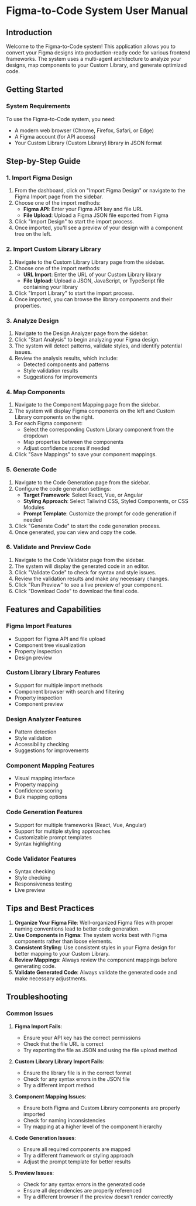 # Figma-to-Code System User Manual

## Introduction

Welcome to the Figma-to-Code system! This application allows you to convert your Figma designs into production-ready code for various frontend frameworks. The system uses a multi-agent architecture to analyze your designs, map components to your Custom Library, and generate optimized code.

## Getting Started

### System Requirements

To use the Figma-to-Code system, you need:
- A modern web browser (Chrome, Firefox, Safari, or Edge)
- A Figma account (for API access)
- Your Custom Library (Custom Library) library in JSON format

## Step-by-Step Guide

### 1. Import Figma Design

1. From the dashboard, click on "Import Figma Design" or navigate to the Figma Import page from the sidebar.
2. Choose one of the import methods:
   - **Figma API**: Enter your Figma API key and file URL
   - **File Upload**: Upload a Figma JSON file exported from Figma
3. Click "Import Design" to start the import process.
4. Once imported, you'll see a preview of your design with a component tree on the left.

### 2. Import Custom Library Library

1. Navigate to the Custom Library Library page from the sidebar.
2. Choose one of the import methods:
   - **URL Import**: Enter the URL of your Custom Library library
   - **File Upload**: Upload a JSON, JavaScript, or TypeScript file containing your library
3. Click "Import Library" to start the import process.
4. Once imported, you can browse the library components and their properties.

### 3. Analyze Design

1. Navigate to the Design Analyzer page from the sidebar.
2. Click "Start Analysis" to begin analyzing your Figma design.
3. The system will detect patterns, validate styles, and identify potential issues.
4. Review the analysis results, which include:
   - Detected components and patterns
   - Style validation results
   - Suggestions for improvements

### 4. Map Components

1. Navigate to the Component Mapping page from the sidebar.
2. The system will display Figma components on the left and Custom Library components on the right.
3. For each Figma component:
   - Select the corresponding Custom Library component from the dropdown
   - Map properties between the components
   - Adjust confidence scores if needed
4. Click "Save Mappings" to save your component mappings.

### 5. Generate Code

1. Navigate to the Code Generation page from the sidebar.
2. Configure the code generation settings:
   - **Target Framework**: Select React, Vue, or Angular
   - **Styling Approach**: Select Tailwind CSS, Styled Components, or CSS Modules
   - **Prompt Template**: Customize the prompt for code generation if needed
3. Click "Generate Code" to start the code generation process.
4. Once generated, you can view and copy the code.

### 6. Validate and Preview Code

1. Navigate to the Code Validator page from the sidebar.
2. The system will display the generated code in an editor.
3. Click "Validate Code" to check for syntax and style issues.
4. Review the validation results and make any necessary changes.
5. Click "Run Preview" to see a live preview of your component.
6. Click "Download Code" to download the final code.

## Features and Capabilities

### Figma Import Features

- Support for Figma API and file upload
- Component tree visualization
- Property inspection
- Design preview

### Custom Library Library Features

- Support for multiple import methods
- Component browser with search and filtering
- Property inspection
- Component preview

### Design Analyzer Features

- Pattern detection
- Style validation
- Accessibility checking
- Suggestions for improvements

### Component Mapping Features

- Visual mapping interface
- Property mapping
- Confidence scoring
- Bulk mapping options

### Code Generation Features

- Support for multiple frameworks (React, Vue, Angular)
- Support for multiple styling approaches
- Customizable prompt templates
- Syntax highlighting

### Code Validator Features

- Syntax checking
- Style checking
- Responsiveness testing
- Live preview

## Tips and Best Practices

1. **Organize Your Figma File**: Well-organized Figma files with proper naming conventions lead to better code generation.
2. **Use Components in Figma**: The system works best with Figma components rather than loose elements.
3. **Consistent Styling**: Use consistent styles in your Figma design for better mapping to your Custom Library.
4. **Review Mappings**: Always review the component mappings before generating code.
5. **Validate Generated Code**: Always validate the generated code and make necessary adjustments.

## Troubleshooting

### Common Issues

1. **Figma Import Fails**:
   - Ensure your API key has the correct permissions
   - Check that the file URL is correct
   - Try exporting the file as JSON and using the file upload method

2. **Custom Library Library Import Fails**:
   - Ensure the library file is in the correct format
   - Check for any syntax errors in the JSON file
   - Try a different import method

3. **Component Mapping Issues**:
   - Ensure both Figma and Custom Library components are properly imported
   - Check for naming inconsistencies
   - Try mapping at a higher level of the component hierarchy

4. **Code Generation Issues**:
   - Ensure all required components are mapped
   - Try a different framework or styling approach
   - Adjust the prompt template for better results

5. **Preview Issues**:
   - Check for any syntax errors in the generated code
   - Ensure all dependencies are properly referenced
   - Try a different browser if the preview doesn't render correctly

